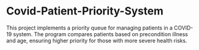 # Covid-Patient-Priority-System
This project implements a priority queue for managing patients in a COVID-19 system. The program compares patients based on precondition illness and age, ensuring higher priority for those with more severe health risks.

